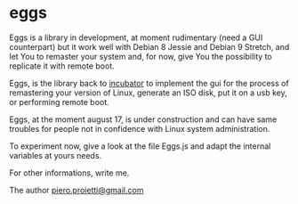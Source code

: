 # eggs

Eggs is a library in development, at moment rudimentary (need a GUI counterpart) but it work well with Debian 8 Jessie and Debian 9 Stretch, and let You to remaster your system and, for now, give You the
possibility to replicate it with remote boot.

Eggs, is the library back  to [incubator](http://github.com/pieroproietti/incubator) to implement the gui for the process of remastering your version of Linux, generate an ISO disk, put it on a usb key, or performing remote boot.

Eggs, at the moment august 17, is under construction and can have same troubles for people not in confidence with Linux system administration.

To experiment now, give a look at the file Eggs.js and adapt the internal variables at yours needs.

For other informations, write me.

The author
piero.proietti@gmail.com
